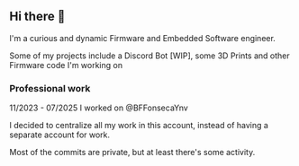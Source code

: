 ## Hi there 👋
I'm a curious and dynamic Firmware and Embedded Software engineer.

Some of my projects include a Discord Bot [WIP], some 3D Prints and other Firmware code I'm working on

### Professional work
11/2023 - 07/2025 I worked on @BFFonsecaYnv

I decided to centralize all my work in this account, instead of having a separate account for work.

Most of the commits are private, but at least there's some activity.
<!--
**BFFonseca/BFFonseca** is a ✨ _special_ ✨ repository because its `README.md` (this file) appears on your GitHub profile.

Here are some ideas to get you started:

- 🔭 I’m currently working on ...
- 🌱 I’m currently learning ...
- 👯 I’m looking to collaborate on ...
- 🤔 I’m looking for help with ...
- 💬 Ask me about ...
- 📫 How to reach me: ...
- 😄 Pronouns: ...
- ⚡ Fun fact: ...
-->

